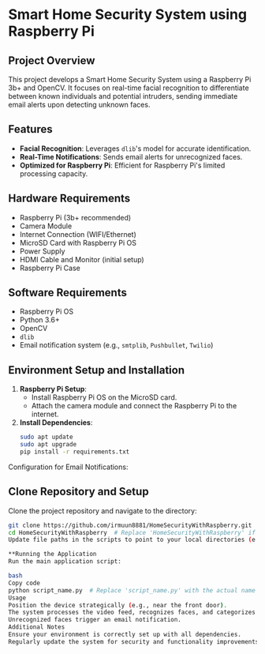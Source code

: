 # Smart Home Security System using Raspberry Pi

## Project Overview
This project develops a Smart Home Security System using a Raspberry Pi 3b+ and OpenCV. It focuses on real-time facial recognition to differentiate between known individuals and potential intruders, sending immediate email alerts upon detecting unknown faces.

## Features
- **Facial Recognition**: Leverages `dlib`'s model for accurate identification.
- **Real-Time Notifications**: Sends email alerts for unrecognized faces.
- **Optimized for Raspberry Pi**: Efficient for Raspberry Pi's limited processing capacity.

## Hardware Requirements
- Raspberry Pi (3b+ recommended)
- Camera Module
- Internet Connection (WIFI/Ethernet)
- MicroSD Card with Raspberry Pi OS
- Power Supply
- HDMI Cable and Monitor (initial setup)
- Raspberry Pi Case

## Software Requirements
- Raspberry Pi OS
- Python 3.6+
- OpenCV
- `dlib`
- Email notification system (e.g., `smtplib`, `Pushbullet`, `Twilio`)

## Environment Setup and Installation
1. **Raspberry Pi Setup**:
   - Install Raspberry Pi OS on the MicroSD card.
   - Attach the camera module and connect the Raspberry Pi to the internet.
2. **Install Dependencies**:
   ```bash
   sudo apt update
   sudo apt upgrade
   pip install -r requirements.txt
Configuration for Email Notifications:

## Clone Repository and Setup

Clone the project repository and navigate to the directory:

```bash
git clone https://github.com/irmuun8881/HomeSecurityWithRaspberry.git
cd HomeSecurityWithRaspberry  # Replace 'HomeSecurityWithRaspberry' if your directory is named differently
Update file paths in the scripts to point to your local directories (e.g., for saved models, known faces data).

**Running the Application
Run the main application script:

bash
Copy code
python script_name.py  # Replace 'script_name.py' with the actual name of your main script
Usage
Position the device strategically (e.g., near the front door).
The system processes the video feed, recognizes faces, and categorizes them as known or unknown.
Unrecognized faces trigger an email notification.
Additional Notes
Ensure your environment is correctly set up with all dependencies.
Regularly update the system for security and functionality improvements.